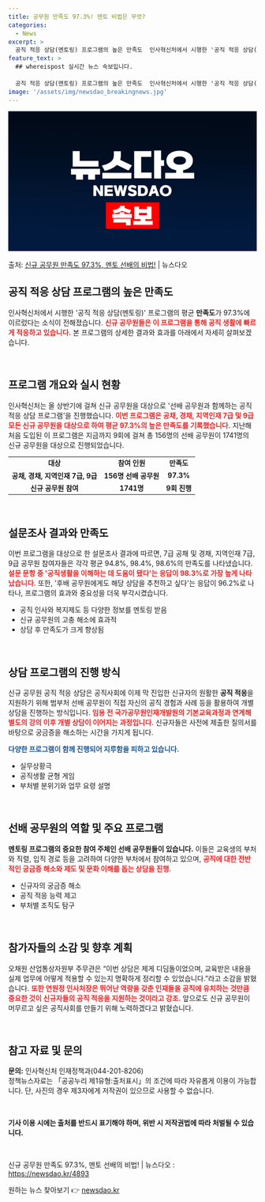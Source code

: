 ```yaml
---
title: 공무원 만족도 97.3%! 멘토 비법은 무엇?
categories:
  - News
excerpt: >
  공직 적응 상담(멘토링) 프로그램의 높은 만족도  인사혁신처에서 시행한 '공직 적응 상담(멘토링)' 프로그램…
feature_text: >
  ## whereispost 실시간 뉴스 속보입니다.

  공직 적응 상담(멘토링) 프로그램의 높은 만족도  인사혁신처에서 시행한 '공직 적응 상담(멘토링)' 프로그램…
image: '/assets/img/newsdao_breakingnews.jpg'
---
```


![뉴스다오 속보](/assets/img/newsdao_breakingnews.jpg)

<p>출처: <a href="https://newsdao.kr/4893" rel="dofollow">신규 공무원 만족도 97.3%, 멘토 선배의 비법!</a> | 뉴스다오</p>

<h2 data-ke-size="size26">공직 적응 상담 프로그램의 높은 만족도</h2>

<p data-ke-size="size16">인사혁신처에서 시행한 '공직 적응 상담(멘토링)' 프로그램의 평균 <b>만족도</b>가 97.3%에 이르렀다는 소식이 전해졌습니다. <b><span style="color: #ee2323;">신규 공무원들은 이 프로그램을 통해 공직 생활에 빠르게 적응하고 있습니다.</span></b> 본 프로그램의 상세한 결과와 효과를 아래에서 자세히 살펴보겠습니다.</p>

<p data-ke-size="size16">&nbsp;</p>

<h2 data-ke-size="size26">프로그램 개요와 실시 현황</h2>

<p data-ke-size="size16">인사혁신처는 올 상반기에 걸쳐 신규 공무원을 대상으로 '선배 공무원과 함께하는 공직 적응 상담 프로그램'을 진행했습니다. <b><span style="color: #ee2323;">이번 프로그램은 공채, 경채, 지역인재 7급 및 9급 모든 신규 공무원을 대상으로 하여 평균 97.3%의 높은 만족도를 기록했습니다.</span></b> 지난해 처음 도입된 이 프로그램은 지금까지 9회에 걸쳐 총 156명의 선배 공무원이 1741명의 신규 공무원을 대상으로 진행되었습니다.</p>

<table style="width: 100%; border-collapse: collapse;">
  <tr>
    <td style="text-align: center; height: 17px;"><b>대상</b></td>
    <td style="text-align: center; height: 17px;"><b>참여 인원</b></td>
    <td style="text-align: center; height: 17px;"><b>만족도</b></td>
  </tr>
  <tr>
    <td style="text-align: center; height: 17px;"><b>공채, 경채, 지역인재 7급, 9급</b></td>
    <td style="text-align: center; height: 17px;"><b>156명 선배 공무원</b></td>
    <td style="text-align: center; height: 17px;"><b>97.3%</b></td>
  </tr>
  <tr>
    <td style="text-align: center; height: 17px;"><b>신규 공무원 참여</b></td>
    <td style="text-align: center; height: 17px;"><b>1741명</b></td>
    <td style="text-align: center; height: 17px;"><b>9회 진행</b></td>
  </tr>
</table>

<p data-ke-size="size16">&nbsp;</p>

<h2 data-ke-size="size26">설문조사 결과와 만족도</h2>

<p data-ke-size="size16">이번 프로그램을 대상으로 한 설문조사 결과에 따르면, 7급 공채 및 경채, 지역인재 7급, 9급 공무원 참여자들은 각각 평균 94.8%, 98.4%, 98.6%의 만족도를 나타냈습니다. <b><span style="color: #ee2323;">설문 문항 중 '공직생활을 이해하는 데 도움이 됐다'는 응답이 98.3%로 가장 높게 나타났습니다.</span></b> 또한, '후배 공무원에게도 해당 상담을 추천하고 싶다'는 응답이 96.2%로 나타나, 프로그램의 효과와 중요성을 더욱 부각시켰습니다.</p>

<ul>
  <li>공직 인사와 복지제도 등 다양한 정보를 멘토링 받음</li>
  <li>신규 공무원의 고충 해소에 효과적</li>
  <li>상담 후 만족도가 크게 향상됨</li>
</ul>

<p data-ke-size="size16">&nbsp;</p>

<h2 data-ke-size="size26">상담 프로그램의 진행 방식</h2>

<p data-ke-size="size16">신규 공무원 공직 적응 상담은 공직사회에 이제 막 진입한 신규자의 원활한 <b>공직 적응</b>을 지원하기 위해 범부처 선배 공무원이 직접 자신의 공직 경험과 사례 등을 활용하여 개별 상담을 진행하는 방식입니다. <b><span style="color: #ee2323;">임용 전 국가공무원인재개발원의 기본교육과정과 연계해 별도의 강의 이후 개별 상담이 이어지는 과정입니다.</span></b> 신규자들은 사전에 제출한 질의서를 바탕으로 궁금증을 해소하는 시간을 가지게 됩니다.</p>

<b><span style="color: #1a5490;">다양한 프로그램이 함께 진행되어 지루함을 피하고 있습니다.</span></b>

<ul>
  <li>실무상황극</li>
  <li>공직생활 균형 게임</li>
  <li>부처별 분위기와 업무 요령 설명</li>
</ul>

<p data-ke-size="size16">&nbsp;</p>

<h2 data-ke-size="size26">선배 공무원의 역할 및 주요 프로그램</h2>

<p data-ke-size="size16"><b>멘토링 프로그램의 중요한 참여 주체인 선배 공무원들이 있습니다.</b> 이들은 교육생의 부처와 직렬, 입직 경로 등을 고려하여 다양한 부처에서 참여하고 있으며, <b><span style="color: #ee2323;">공직에 대한 전반적인 궁금증 해소와 제도 및 문화 이해를 돕는 상담을 진행.</span></b></p>

<ul>
  <li>신규자의 궁금증 해소</li>
  <li>공직 적응 능력 제고</li>
  <li>부처별 조직도 탐구</li>
</ul>

<p data-ke-size="size16">&nbsp;</p>

<h2 data-ke-size="size26">참가자들의 소감 및 향후 계획</h2>

<p data-ke-size="size16">오채원 산업통상자원부 주무관은 “이번 상담은 제게 디딤돌이었으며, 교육받은 내용을 실제 업무에 어떻게 적용할 수 있는지 명확하게 정리할 수 있었습니다.”라고 소감을 밝혔습니다. <b><span style="color: #ee2323;">또한 연원정 인사처장은 뛰어난 역량을 갖춘 인재들을 공직에 유치하는 것만큼 중요한 것이 신규자들의 공직 적응을 지원하는 것이라고 강조.</span></b> 앞으로도 신규 공무원이 머무르고 싶은 공직사회를 만들기 위해 노력하겠다고 밝혔습니다.</p>

<p data-ke-size="size16">&nbsp;</p>

<h2 data-ke-size="size26">참고 자료 및 문의</h2>

<p data-ke-size="size16"><b>문의:</b> 인사혁신처 인재정책과(044-201-8206)<br>
정책뉴스자료는 「공공누리 제1유형:출처표시」의 조건에 따라 자유롭게 이용이 가능합니다. 단, 사진의 경우 제3자에게 저작권이 있으므로 사용할 수 없습니다.</p>

<p data-ke-size="size16">&nbsp;</p>

<p data-ke-size="size16"><b>기사 이용 시에는 출처를 반드시 표기해야 하며, 위반 시 저작권법에 따라 처벌될 수 있습니다.</b></p>

<p data-ke-size="size16">&nbsp;</p>

<p data-ke-size="size16">신규 공무원 만족도 97.3%, 멘토 선배의 비법! | 뉴스다오  : <a href="https://newsdao.kr/4893">https://newsdao.kr/4893</a></p> 

원하는 뉴스 찾아보기 👉 <a href="https://newsdao.kr" rel="dofollow">newsdao.kr</a>


